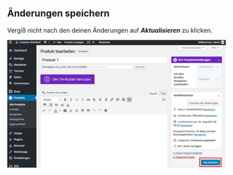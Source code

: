 ## Änderungen speichern

Vergiß nicht nach den deinen Änderungen auf _**Aktualisieren**_ zu klicken.

![image](./assets/save.jpg)
